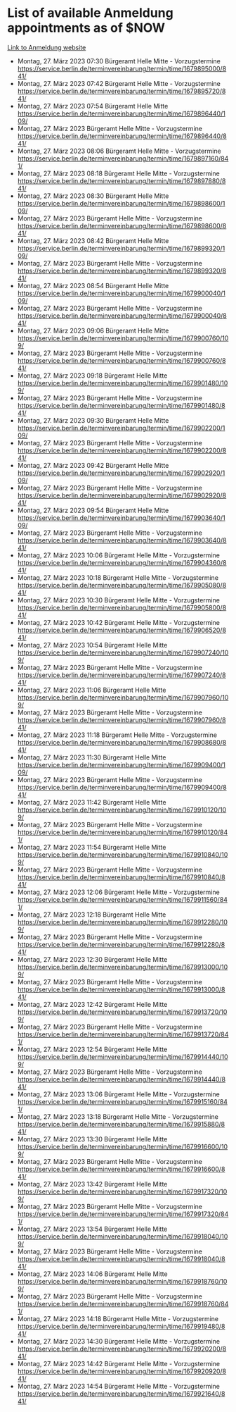 # List of available Anmeldung appointments as of $NOW
[Link to Anmeldung website](https://service.berlin.de/terminvereinbarung/termin/tag.php?termin=1&anliegen[]=120686&dienstleisterlist=122210,122217,327316,122219,327312,122227,327314,122231,327346,122243,327348,122254,122252,329742,122260,329745,122262,329748,122271,327278,122273,327274,122277,327276,330436,122280,327294,122282,327290,122284,327292,122291,327270,122285,327266,122286,327264,122296,327268,150230,329760,122297,327286,122294,327284,122312,329763,122314,329775,122304,327330,122311,327334,122309,327332,317869,122281,327352,122279,329772,122283,122276,327324,122274,327326,122267,329766,122246,327318,122251,327320,122257,327322,122208,327298,122226,327300&herkunft=http%3A%2F%2Fservice.berlin.de%2Fdienstleistung%2F120686%2F)
- Montag, 27. März 2023 07:30 Bürgeramt Helle Mitte - Vorzugstermine https://service.berlin.de/terminvereinbarung/termin/time/1679895000/841/
- Montag, 27. März 2023 07:42 Bürgeramt Helle Mitte - Vorzugstermine https://service.berlin.de/terminvereinbarung/termin/time/1679895720/841/
- Montag, 27. März 2023 07:54 Bürgeramt Helle Mitte https://service.berlin.de/terminvereinbarung/termin/time/1679896440/109/
- Montag, 27. März 2023  Bürgeramt Helle Mitte - Vorzugstermine https://service.berlin.de/terminvereinbarung/termin/time/1679896440/841/
- Montag, 27. März 2023 08:06 Bürgeramt Helle Mitte - Vorzugstermine https://service.berlin.de/terminvereinbarung/termin/time/1679897160/841/
- Montag, 27. März 2023 08:18 Bürgeramt Helle Mitte - Vorzugstermine https://service.berlin.de/terminvereinbarung/termin/time/1679897880/841/
- Montag, 27. März 2023 08:30 Bürgeramt Helle Mitte https://service.berlin.de/terminvereinbarung/termin/time/1679898600/109/
- Montag, 27. März 2023  Bürgeramt Helle Mitte - Vorzugstermine https://service.berlin.de/terminvereinbarung/termin/time/1679898600/841/
- Montag, 27. März 2023 08:42 Bürgeramt Helle Mitte https://service.berlin.de/terminvereinbarung/termin/time/1679899320/109/
- Montag, 27. März 2023  Bürgeramt Helle Mitte - Vorzugstermine https://service.berlin.de/terminvereinbarung/termin/time/1679899320/841/
- Montag, 27. März 2023 08:54 Bürgeramt Helle Mitte https://service.berlin.de/terminvereinbarung/termin/time/1679900040/109/
- Montag, 27. März 2023  Bürgeramt Helle Mitte - Vorzugstermine https://service.berlin.de/terminvereinbarung/termin/time/1679900040/841/
- Montag, 27. März 2023 09:06 Bürgeramt Helle Mitte https://service.berlin.de/terminvereinbarung/termin/time/1679900760/109/
- Montag, 27. März 2023  Bürgeramt Helle Mitte - Vorzugstermine https://service.berlin.de/terminvereinbarung/termin/time/1679900760/841/
- Montag, 27. März 2023 09:18 Bürgeramt Helle Mitte https://service.berlin.de/terminvereinbarung/termin/time/1679901480/109/
- Montag, 27. März 2023  Bürgeramt Helle Mitte - Vorzugstermine https://service.berlin.de/terminvereinbarung/termin/time/1679901480/841/
- Montag, 27. März 2023 09:30 Bürgeramt Helle Mitte https://service.berlin.de/terminvereinbarung/termin/time/1679902200/109/
- Montag, 27. März 2023  Bürgeramt Helle Mitte - Vorzugstermine https://service.berlin.de/terminvereinbarung/termin/time/1679902200/841/
- Montag, 27. März 2023 09:42 Bürgeramt Helle Mitte https://service.berlin.de/terminvereinbarung/termin/time/1679902920/109/
- Montag, 27. März 2023  Bürgeramt Helle Mitte - Vorzugstermine https://service.berlin.de/terminvereinbarung/termin/time/1679902920/841/
- Montag, 27. März 2023 09:54 Bürgeramt Helle Mitte https://service.berlin.de/terminvereinbarung/termin/time/1679903640/109/
- Montag, 27. März 2023  Bürgeramt Helle Mitte - Vorzugstermine https://service.berlin.de/terminvereinbarung/termin/time/1679903640/841/
- Montag, 27. März 2023 10:06 Bürgeramt Helle Mitte - Vorzugstermine https://service.berlin.de/terminvereinbarung/termin/time/1679904360/841/
- Montag, 27. März 2023 10:18 Bürgeramt Helle Mitte - Vorzugstermine https://service.berlin.de/terminvereinbarung/termin/time/1679905080/841/
- Montag, 27. März 2023 10:30 Bürgeramt Helle Mitte - Vorzugstermine https://service.berlin.de/terminvereinbarung/termin/time/1679905800/841/
- Montag, 27. März 2023 10:42 Bürgeramt Helle Mitte - Vorzugstermine https://service.berlin.de/terminvereinbarung/termin/time/1679906520/841/
- Montag, 27. März 2023 10:54 Bürgeramt Helle Mitte https://service.berlin.de/terminvereinbarung/termin/time/1679907240/109/
- Montag, 27. März 2023  Bürgeramt Helle Mitte - Vorzugstermine https://service.berlin.de/terminvereinbarung/termin/time/1679907240/841/
- Montag, 27. März 2023 11:06 Bürgeramt Helle Mitte https://service.berlin.de/terminvereinbarung/termin/time/1679907960/109/
- Montag, 27. März 2023  Bürgeramt Helle Mitte - Vorzugstermine https://service.berlin.de/terminvereinbarung/termin/time/1679907960/841/
- Montag, 27. März 2023 11:18 Bürgeramt Helle Mitte - Vorzugstermine https://service.berlin.de/terminvereinbarung/termin/time/1679908680/841/
- Montag, 27. März 2023 11:30 Bürgeramt Helle Mitte https://service.berlin.de/terminvereinbarung/termin/time/1679909400/109/
- Montag, 27. März 2023  Bürgeramt Helle Mitte - Vorzugstermine https://service.berlin.de/terminvereinbarung/termin/time/1679909400/841/
- Montag, 27. März 2023 11:42 Bürgeramt Helle Mitte https://service.berlin.de/terminvereinbarung/termin/time/1679910120/109/
- Montag, 27. März 2023  Bürgeramt Helle Mitte - Vorzugstermine https://service.berlin.de/terminvereinbarung/termin/time/1679910120/841/
- Montag, 27. März 2023 11:54 Bürgeramt Helle Mitte https://service.berlin.de/terminvereinbarung/termin/time/1679910840/109/
- Montag, 27. März 2023  Bürgeramt Helle Mitte - Vorzugstermine https://service.berlin.de/terminvereinbarung/termin/time/1679910840/841/
- Montag, 27. März 2023 12:06 Bürgeramt Helle Mitte - Vorzugstermine https://service.berlin.de/terminvereinbarung/termin/time/1679911560/841/
- Montag, 27. März 2023 12:18 Bürgeramt Helle Mitte https://service.berlin.de/terminvereinbarung/termin/time/1679912280/109/
- Montag, 27. März 2023  Bürgeramt Helle Mitte - Vorzugstermine https://service.berlin.de/terminvereinbarung/termin/time/1679912280/841/
- Montag, 27. März 2023 12:30 Bürgeramt Helle Mitte https://service.berlin.de/terminvereinbarung/termin/time/1679913000/109/
- Montag, 27. März 2023  Bürgeramt Helle Mitte - Vorzugstermine https://service.berlin.de/terminvereinbarung/termin/time/1679913000/841/
- Montag, 27. März 2023 12:42 Bürgeramt Helle Mitte https://service.berlin.de/terminvereinbarung/termin/time/1679913720/109/
- Montag, 27. März 2023  Bürgeramt Helle Mitte - Vorzugstermine https://service.berlin.de/terminvereinbarung/termin/time/1679913720/841/
- Montag, 27. März 2023 12:54 Bürgeramt Helle Mitte https://service.berlin.de/terminvereinbarung/termin/time/1679914440/109/
- Montag, 27. März 2023  Bürgeramt Helle Mitte - Vorzugstermine https://service.berlin.de/terminvereinbarung/termin/time/1679914440/841/
- Montag, 27. März 2023 13:06 Bürgeramt Helle Mitte - Vorzugstermine https://service.berlin.de/terminvereinbarung/termin/time/1679915160/841/
- Montag, 27. März 2023 13:18 Bürgeramt Helle Mitte - Vorzugstermine https://service.berlin.de/terminvereinbarung/termin/time/1679915880/841/
- Montag, 27. März 2023 13:30 Bürgeramt Helle Mitte https://service.berlin.de/terminvereinbarung/termin/time/1679916600/109/
- Montag, 27. März 2023  Bürgeramt Helle Mitte - Vorzugstermine https://service.berlin.de/terminvereinbarung/termin/time/1679916600/841/
- Montag, 27. März 2023 13:42 Bürgeramt Helle Mitte https://service.berlin.de/terminvereinbarung/termin/time/1679917320/109/
- Montag, 27. März 2023  Bürgeramt Helle Mitte - Vorzugstermine https://service.berlin.de/terminvereinbarung/termin/time/1679917320/841/
- Montag, 27. März 2023 13:54 Bürgeramt Helle Mitte https://service.berlin.de/terminvereinbarung/termin/time/1679918040/109/
- Montag, 27. März 2023  Bürgeramt Helle Mitte - Vorzugstermine https://service.berlin.de/terminvereinbarung/termin/time/1679918040/841/
- Montag, 27. März 2023 14:06 Bürgeramt Helle Mitte https://service.berlin.de/terminvereinbarung/termin/time/1679918760/109/
- Montag, 27. März 2023  Bürgeramt Helle Mitte - Vorzugstermine https://service.berlin.de/terminvereinbarung/termin/time/1679918760/841/
- Montag, 27. März 2023 14:18 Bürgeramt Helle Mitte - Vorzugstermine https://service.berlin.de/terminvereinbarung/termin/time/1679919480/841/
- Montag, 27. März 2023 14:30 Bürgeramt Helle Mitte - Vorzugstermine https://service.berlin.de/terminvereinbarung/termin/time/1679920200/841/
- Montag, 27. März 2023 14:42 Bürgeramt Helle Mitte - Vorzugstermine https://service.berlin.de/terminvereinbarung/termin/time/1679920920/841/
- Montag, 27. März 2023 14:54 Bürgeramt Helle Mitte - Vorzugstermine https://service.berlin.de/terminvereinbarung/termin/time/1679921640/841/
